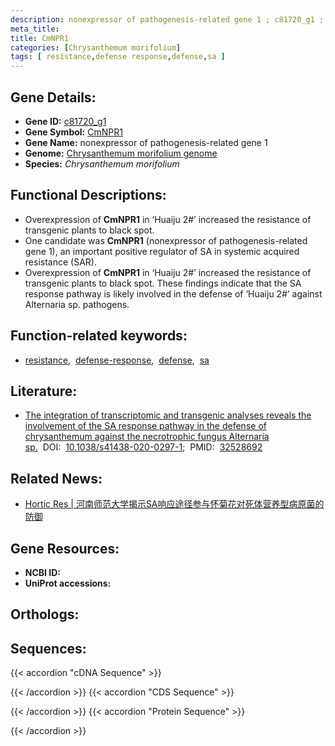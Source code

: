 ```yaml
---
description: nonexpressor of pathogenesis-related gene 1 ; c81720_g1 ; Chrysanthemum morifolium
meta_title:
title: CmNPR1
categories: [Chrysanthemum morifolium]
tags: [ resistance,defense response,defense,sa ]
---
```


## Gene Details:
- **Gene ID:**	[c81720_g1]()
- **Gene Symbol:** <u> CmNPR1 </u>
- **Gene Name:** nonexpressor of pathogenesis-related gene 1
- **Genome:** [Chrysanthemum morifolium genome](http://210.22.121.250:8880/asteraceae/download/downloadPage)
- **Species:** *Chrysanthemum morifolium*

## Functional Descriptions:
   - Overexpression of **CmNPR1** in ‘Huaiju 2#’ increased the resistance of transgenic plants to black spot.
   - One candidate was **CmNPR1** (nonexpressor of pathogenesis-related gene 1), an important positive regulator of SA in systemic acquired resistance (SAR).
   - Overexpression of **CmNPR1** in ‘Huaiju 2#’ increased the resistance of transgenic plants to black spot. These findings indicate that the SA response pathway is likely involved in the defense of ‘Huaiju 2#’ against Alternaria sp. pathogens.

## Function-related keywords:
   - [resistance](/tags/resistance/),&nbsp;&nbsp;[defense-response](/tags/defense-response/),&nbsp;&nbsp;[defense](/tags/defense/),&nbsp;&nbsp;[sa](/tags/sa/)

## Literature:
   - [The integration of transcriptomic and transgenic analyses reveals the involvement of the SA response pathway in the defense of chrysanthemum against the necrotrophic fungus Alternaria sp.]( https://www.nature.com/articles/s41438-020-0297-1#Sec18)&nbsp;&nbsp;DOI:&nbsp;&nbsp;[10.1038/s41438-020-0297-1](https://www.nature.com/articles/s41438-020-0297-1#Sec18);&nbsp;&nbsp;PMID:&nbsp;&nbsp;[32528692](https://pubmed.ncbi.nlm.nih.gov/32528692/)

## Related News:
   - [Hortic Res | 河南师范大学揭示SA响应途径参与怀菊花对死体营养型病原菌的防御](https://mp.weixin.qq.com/s?__biz=Mzg3MDEwNDEyMg==&mid=2247490416&idx=5&sn=e0132affdc66dfc165a1852fa079a71b&chksm=ce93b625f9e43f336da024ed0857592f02aeb823a60def9d7b4f7e158722928ae5494d06117d&scene=27#wechat_redirect)

## Gene Resources:
- **NCBI ID:**  [](https://www.ncbi.nlm.nih.gov/gene/?term=)
- **UniProt accessions:** [](https://www.uniprot.org/uniprotkb//entry)

## Orthologs:

## Sequences:
{{< accordion "cDNA Sequence" >}}

{{< /accordion >}}
{{< accordion "CDS Sequence" >}}

{{< /accordion >}}
{{< accordion "Protein Sequence" >}}

{{< /accordion >}}
